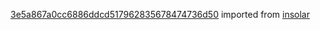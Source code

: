 [3e5a867a0cc6886ddcd517962835678474736d50](https://github.com/insolar/insolar/commit/3e5a867a0cc6886ddcd517962835678474736d50) imported from [insolar](https://github.com/insolar/insolar)

